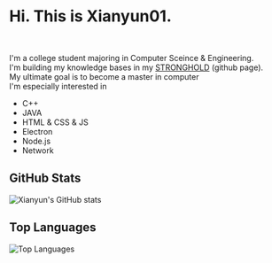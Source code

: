 <h1>Hi. This is Xianyun01. </h1><br>
<div class="a"><p style="line-height=200%;">I'm a college student majoring in Computer Sceince & Engineering.<br>
I'm building my knowledge bases in my <a href="https://stronghold8.github.io/" target = "_blank" title = "stronghold8.github.io">STRONGHOLD</a> (github page).<br>
My ultimate goal is to become a master in computer<br>
I'm especially interested in </p></div>

<ul class="nav">
            <li> C++ </li>
            <li> JAVA </li>
            <li> HTML & CSS & JS</li>
            <li> Electron</li>
            <li> Node.js</li>
            <li> Network</li>
</ul>

## GitHub Stats

![Xianyun's GitHub stats](https://github-readme-stats.vercel.app/api?username=Xianyun01&show_icons=true&theme=radical)

## Top Languages

![Top Languages](https://github-readme-stats.vercel.app/api/top-langs/?username=Xianyun01&layout=compact&theme=radical)


  
  


<!---
Xianyun01/Xianyun01 is a ✨ special ✨ repository because its `README.md` (this file) appears on your GitHub profile.
You can click the Preview link to take a look at your changes.
--->
